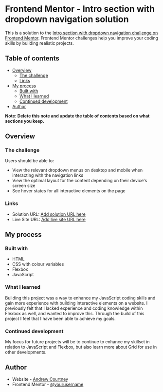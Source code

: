 # Frontend Mentor - Intro section with dropdown navigation solution

This is a solution to the [Intro section with dropdown navigation challenge on Frontend Mentor](https://www.frontendmentor.io/challenges/intro-section-with-dropdown-navigation-ryaPetHE5). Frontend Mentor challenges help you improve your coding skills by building realistic projects. 

## Table of contents

- [Overview](#overview)
  - [The challenge](#the-challenge)
  - [Links](#links)
- [My process](#my-process)
  - [Built with](#built-with)
  - [What I learned](#what-i-learned)
  - [Continued development](#continued-development)
- [Author](#author)

**Note: Delete this note and update the table of contents based on what sections you keep.**

## Overview

### The challenge

Users should be able to:

- View the relevant dropdown menus on desktop and mobile when interacting with the navigation links
- View the optimal layout for the content depending on their device's screen size
- See hover states for all interactive elements on the page

### Links

- Solution URL: [Add solution URL here](https://your-solution-url.com)
- Live Site URL: [Add live site URL here](https://your-live-site-url.com)

## My process

### Built with

- HTML
- CSS with colour variables
- Flexbox
- JavaScript

### What I learned

Building this project was a way to enhance my JavaScript coding skills and gain more experience with building interactive elements on a website. I previously felt that I lacked experience and coding knowledge within Flexbox as well, and wanted to improve this. Through the build of this project I feel that I have been able to achieve my goals.

### Continued development

My focus for future projects will be to continue to enhance my skillset in relation to JavaScript and Flexbox, but also learn more about Grid for use in other developments.

## Author

- Website - [Andrew Courtney](https://www.andrewcourtney.co.uk)
- Frontend Mentor - [@yourusername](https://www.frontendmentor.io/profile/yourusername)
